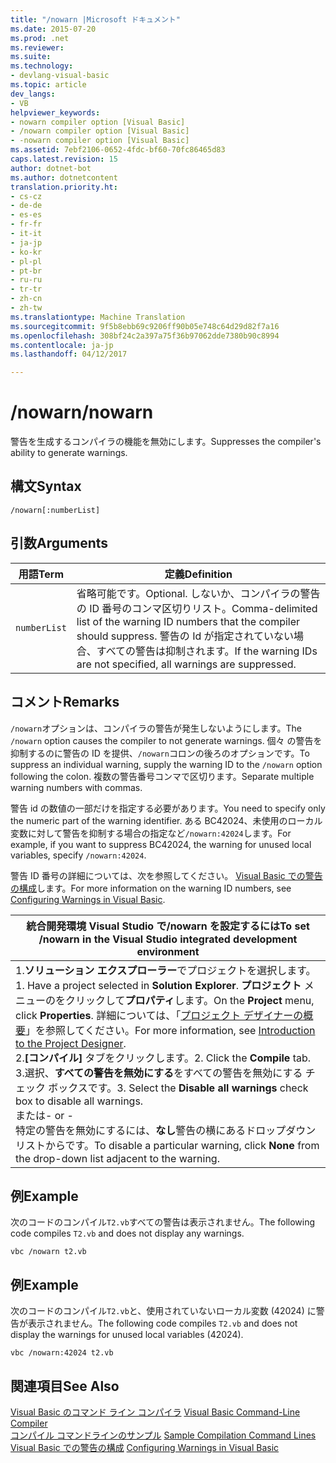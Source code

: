 ```yaml
---
title: "/nowarn |Microsoft ドキュメント"
ms.date: 2015-07-20
ms.prod: .net
ms.reviewer: 
ms.suite: 
ms.technology:
- devlang-visual-basic
ms.topic: article
dev_langs:
- VB
helpviewer_keywords:
- nowarn compiler option [Visual Basic]
- /nowarn compiler option [Visual Basic]
- -nowarn compiler option [Visual Basic]
ms.assetid: 7ebf2106-0652-4fdc-bf60-70fc86465d83
caps.latest.revision: 15
author: dotnet-bot
ms.author: dotnetcontent
translation.priority.ht:
- cs-cz
- de-de
- es-es
- fr-fr
- it-it
- ja-jp
- ko-kr
- pl-pl
- pt-br
- ru-ru
- tr-tr
- zh-cn
- zh-tw
ms.translationtype: Machine Translation
ms.sourcegitcommit: 9f5b8ebb69c9206ff90b05e748c64d29d82f7a16
ms.openlocfilehash: 308bf24c2a397a75f36b97062dde7380b90c8994
ms.contentlocale: ja-jp
ms.lasthandoff: 04/12/2017

---
```

# <a name="nowarn"></a><span data-ttu-id="0f446-102">/nowarn</span><span class="sxs-lookup"><span data-stu-id="0f446-102">/nowarn</span></span>
<span data-ttu-id="0f446-103">警告を生成するコンパイラの機能を無効にします。</span><span class="sxs-lookup"><span data-stu-id="0f446-103">Suppresses the compiler's ability to generate warnings.</span></span>  
  
## <a name="syntax"></a><span data-ttu-id="0f446-104">構文</span><span class="sxs-lookup"><span data-stu-id="0f446-104">Syntax</span></span>  
  
```  
/nowarn[:numberList]  
```  
  
## <a name="arguments"></a><span data-ttu-id="0f446-105">引数</span><span class="sxs-lookup"><span data-stu-id="0f446-105">Arguments</span></span>  
  
|<span data-ttu-id="0f446-106">用語</span><span class="sxs-lookup"><span data-stu-id="0f446-106">Term</span></span>|<span data-ttu-id="0f446-107">定義</span><span class="sxs-lookup"><span data-stu-id="0f446-107">Definition</span></span>|  
|---|---|  
|`numberList`|<span data-ttu-id="0f446-108">省略可能です。</span><span class="sxs-lookup"><span data-stu-id="0f446-108">Optional.</span></span> <span data-ttu-id="0f446-109">しないか、コンパイラの警告の ID 番号のコンマ区切りリスト。</span><span class="sxs-lookup"><span data-stu-id="0f446-109">Comma-delimited list of the warning ID numbers that the compiler should suppress.</span></span> <span data-ttu-id="0f446-110">警告の Id が指定されていない場合、すべての警告は抑制されます。</span><span class="sxs-lookup"><span data-stu-id="0f446-110">If the warning IDs are not specified, all warnings are suppressed.</span></span>|  
  
## <a name="remarks"></a><span data-ttu-id="0f446-111">コメント</span><span class="sxs-lookup"><span data-stu-id="0f446-111">Remarks</span></span>  
 <span data-ttu-id="0f446-112">`/nowarn`オプションは、コンパイラの警告が発生しないようにします。</span><span class="sxs-lookup"><span data-stu-id="0f446-112">The `/nowarn` option causes the compiler to not generate warnings.</span></span> <span data-ttu-id="0f446-113">個々 の警告を抑制するのに警告の ID を提供、`/nowarn`コロンの後ろのオプションです。</span><span class="sxs-lookup"><span data-stu-id="0f446-113">To suppress an individual warning, supply the warning ID to the `/nowarn` option following the colon.</span></span> <span data-ttu-id="0f446-114">複数の警告番号コンマで区切ります。</span><span class="sxs-lookup"><span data-stu-id="0f446-114">Separate multiple warning numbers with commas.</span></span>  
  
 <span data-ttu-id="0f446-115">警告 id の数値の一部だけを指定する必要があります。</span><span class="sxs-lookup"><span data-stu-id="0f446-115">You need to specify only the numeric part of the warning identifier.</span></span> <span data-ttu-id="0f446-116">ある BC42024、未使用のローカル変数に対して警告を抑制する場合の指定など`/nowarn:42024`します。</span><span class="sxs-lookup"><span data-stu-id="0f446-116">For example, if you want to suppress BC42024, the warning for unused local variables, specify `/nowarn:42024`.</span></span>  
  
 <span data-ttu-id="0f446-117">警告 ID 番号の詳細については、次を参照してください。 [Visual Basic での警告の構成](https://docs.microsoft.com/visualstudio/ide/configuring-warnings-in-visual-basic)します。</span><span class="sxs-lookup"><span data-stu-id="0f446-117">For more information on the warning ID numbers, see [Configuring Warnings in Visual Basic](https://docs.microsoft.com/visualstudio/ide/configuring-warnings-in-visual-basic).</span></span>  
  
|<span data-ttu-id="0f446-118">統合開発環境 Visual Studio で/nowarn を設定するには</span><span class="sxs-lookup"><span data-stu-id="0f446-118">To set /nowarn in the Visual Studio integrated development environment</span></span>|  
|---|  
|<span data-ttu-id="0f446-119">1.**ソリューション エクスプローラー**でプロジェクトを選択します。</span><span class="sxs-lookup"><span data-stu-id="0f446-119">1.  Have a project selected in **Solution Explorer**.</span></span> <span data-ttu-id="0f446-120">**プロジェクト** メニューのをクリックして**プロパティ**します。</span><span class="sxs-lookup"><span data-stu-id="0f446-120">On the **Project** menu, click **Properties**.</span></span> <span data-ttu-id="0f446-121">詳細については、「[プロジェクト デザイナーの概要](http://msdn.microsoft.com/en-us/898dd854-c98d-430c-ba1b-a913ce3c73d7)」を参照してください。</span><span class="sxs-lookup"><span data-stu-id="0f446-121">For more information, see [Introduction to the Project Designer](http://msdn.microsoft.com/en-us/898dd854-c98d-430c-ba1b-a913ce3c73d7).</span></span><br /><span data-ttu-id="0f446-122">2.**[コンパイル]** タブをクリックします。</span><span class="sxs-lookup"><span data-stu-id="0f446-122">2.  Click the **Compile** tab.</span></span><br /><span data-ttu-id="0f446-123">3.選択、**すべての警告を無効にする**をすべての警告を無効にする チェック ボックスです。</span><span class="sxs-lookup"><span data-stu-id="0f446-123">3.  Select the **Disable all warnings** check box to disable all warnings.</span></span><br />     <span data-ttu-id="0f446-124">または</span><span class="sxs-lookup"><span data-stu-id="0f446-124">- or -</span></span><br />     <span data-ttu-id="0f446-125">特定の警告を無効にするには、**なし**警告の横にあるドロップダウン リストからです。</span><span class="sxs-lookup"><span data-stu-id="0f446-125">To disable a particular warning, click **None** from the drop-down list adjacent to the warning.</span></span>|  
  
## <a name="example"></a><span data-ttu-id="0f446-126">例</span><span class="sxs-lookup"><span data-stu-id="0f446-126">Example</span></span>  
 <span data-ttu-id="0f446-127">次のコードのコンパイル`T2.vb`すべての警告は表示されません。</span><span class="sxs-lookup"><span data-stu-id="0f446-127">The following code compiles `T2.vb` and does not display any warnings.</span></span>  
  
```  
vbc /nowarn t2.vb  
```  
  
## <a name="example"></a><span data-ttu-id="0f446-128">例</span><span class="sxs-lookup"><span data-stu-id="0f446-128">Example</span></span>  
 <span data-ttu-id="0f446-129">次のコードのコンパイル`T2.vb`と、使用されていないローカル変数 (42024) に警告が表示されません。</span><span class="sxs-lookup"><span data-stu-id="0f446-129">The following code compiles `T2.vb` and does not display the warnings for unused local variables (42024).</span></span>  
  
```  
vbc /nowarn:42024 t2.vb  
```  
  
## <a name="see-also"></a><span data-ttu-id="0f446-130">関連項目</span><span class="sxs-lookup"><span data-stu-id="0f446-130">See Also</span></span>  
 <span data-ttu-id="0f446-131">[Visual Basic のコマンド ライン コンパイラ](../../../visual-basic/reference/command-line-compiler/index.md) </span><span class="sxs-lookup"><span data-stu-id="0f446-131">[Visual Basic Command-Line Compiler](../../../visual-basic/reference/command-line-compiler/index.md) </span></span>  
<span data-ttu-id="0f446-132"> [コンパイル コマンドラインのサンプル](../../../visual-basic/reference/command-line-compiler/sample-compilation-command-lines.md) </span><span class="sxs-lookup"><span data-stu-id="0f446-132"> [Sample Compilation Command Lines](../../../visual-basic/reference/command-line-compiler/sample-compilation-command-lines.md) </span></span>  
<span data-ttu-id="0f446-133"> [Visual Basic での警告の構成](https://docs.microsoft.com/visualstudio/ide/configuring-warnings-in-visual-basic)</span><span class="sxs-lookup"><span data-stu-id="0f446-133"> [Configuring Warnings in Visual Basic](https://docs.microsoft.com/visualstudio/ide/configuring-warnings-in-visual-basic)</span></span>
